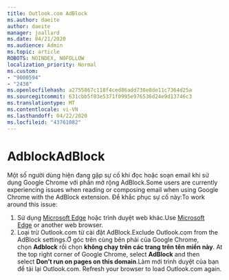```yaml
---
title: Outlook.com AdBlock
ms.author: daeite
author: daeite
manager: joallard
ms.date: 04/21/2020
ms.audience: Admin
ms.topic: article
ROBOTS: NOINDEX, NOFOLLOW
localization_priority: Normal
ms.custom:
- "9000594"
- "2438"
ms.openlocfilehash: a2755867c118f4ced86add738e8de11c7364d25a
ms.sourcegitcommit: 631cbb5f03e5371f0995e976536d24e9d13746c3
ms.translationtype: MT
ms.contentlocale: vi-VN
ms.lasthandoff: 04/22/2020
ms.locfileid: "43761082"
---
```

# <a name="adblock"></a><span data-ttu-id="330f0-102">Adblock</span><span class="sxs-lookup"><span data-stu-id="330f0-102">AdBlock</span></span>

<span data-ttu-id="330f0-103">Một số người dùng hiện đang gặp sự cố khi đọc hoặc soạn email khi sử dụng Google Chrome với phần mở rộng AdBlock.</span><span class="sxs-lookup"><span data-stu-id="330f0-103">Some users are currently experiencing issues when reading or composing email when using Google Chrome with the AdBlock extension.</span></span> <span data-ttu-id="330f0-104">Để khắc phục sự cố này:</span><span class="sxs-lookup"><span data-stu-id="330f0-104">To work around this issue:</span></span>

1. <span data-ttu-id="330f0-105">Sử dụng [Microsoft Edge](https://www.microsoft.com/windows/microsoft-edge) hoặc trình duyệt web khác.</span><span class="sxs-lookup"><span data-stu-id="330f0-105">Use [Microsoft Edge](https://www.microsoft.com/windows/microsoft-edge) or another web browser.</span></span>
1. <span data-ttu-id="330f0-106">Loại trừ Outlook.com từ cài đặt AdBlock.</span><span class="sxs-lookup"><span data-stu-id="330f0-106">Exclude Outlook.com from the AdBlock settings.</span></span><span data-ttu-id="330f0-107">Ở góc trên cùng bên phải của Google Chrome, chọn **Adblock** rồi chọn **không chạy trên các trang trên tên miền này**.</span><span class="sxs-lookup"><span data-stu-id="330f0-107"> At the top right corner of Google Chrome, select **AdBlock** and then select **Don’t run on pages on this domain**.</span></span><span data-ttu-id="330f0-108">Làm mới trình duyệt của bạn để tải lại Outlook.com.</span><span class="sxs-lookup"><span data-stu-id="330f0-108"> Refresh your browser to load Outlook.com again.</span></span>